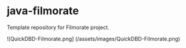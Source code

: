 # java-filmorate
Template repository for Filmorate project.

![QuickDBD-Filmorate.png] (/assets/images/QuickDBD-Filmorate.png)
